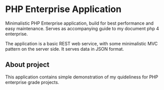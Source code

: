 PHP Enterprise Application
=========

Minimalistic PHP Enterprise application, build for best performance and easy maintenance.
Serves as accompanying guide to my document php 4 enterprise.

The application is a basic REST web service, with some minimalistic MVC pattern on the server side. It serves data in JSON format.

About project
--------------------------------------

This application contains simple demonstration of my quideliness for PHP enterprise grade projects.

